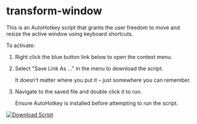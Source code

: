 # transform-window
This is an AutoHotkey script that grants the user freedom to move and resize the active window using keyboard shortcuts.

To activate:

1. Right click the blue button link below to open the context menu.

2. Select "Save Link As ..." in the menu to download the script.

   It doesn’t matter where you put it – just somewhere you can remember.

1. Navigate to the saved file and double click it to run.

   Ensure AutoHotkey is installed before attempting to run the script.

[![Download Script](https://img.shields.io/badge/Text-transform.ahk-brightblue?style=for-the-badge)](https://raw.githubusercontent.com/gmf-uah/transform-window/main/transform.ahk)
